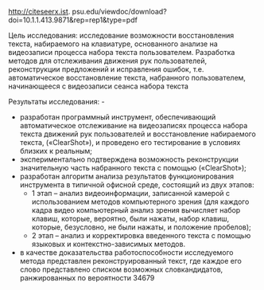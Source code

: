http://citeseerx.ist. psu.edu/viewdoc/download?doi=10.1.1.413.9871&rep=rep1&type=pdf

Цель исследования: исследование возможности восстановления текста, набираемого на клавиатуре, основанного анализе на видеозаписи процесса набора текста пользователем. Разработка методов для отслеживания движения рук пользователей, реконструкции предложений и исправления ошибок, т.е. автоматическое восстановление текста, набранного пользователем, начинающееся с видеозаписи сеанса набора текста

Результаты исследования: -
- разработан программный инструмент, обеспечивающий автоматическое отслеживание на видеозаписях процесса набора текста движений рук пользователей и восстановление набираемого текста, («ClearShot»), и проведено его тестирование в условиях близких к реальным; 
- экспериментально подтверждена возможность реконструкции значительную часть набранного текста с помощью («ClearShot»); 
- разработан алгоритм анализа результатов функционирования инструмента в типичной офисной среде, состоящий из двух этапов: 
	- 1 этап – анализ видеоинформации, записанной камерой с использованием методов компьютерного зрения (для каждого кадра видео компьютерный анализ зрения вычисляет набор клавиш, которые, вероятно, были нажаты, набор клавиш, которые, безусловно, не были нажаты, и положение пробелов); 
	- 2 этап – анализ и корректировка введенного текста с помощью языковых и контекстно-зависимых методов.
-  в качестве доказательства работоспособности исследуемого метода представлен реконструированный текст, где каждое его слово представлено списком возможных словкандидатов, ранжированных по вероятности 34679 